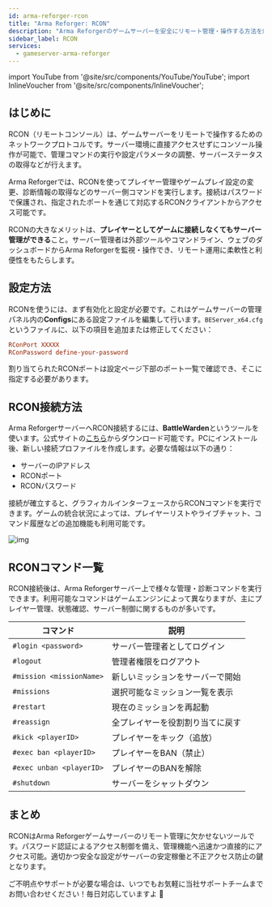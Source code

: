 ```yaml
---
id: arma-reforger-rcon
title: "Arma Reforger: RCON"
description: "Arma Reforgerのゲームサーバーを安全にリモート管理・操作する方法を解説。柔軟な管理と監視を実現 → 今すぐチェック"
sidebar_label: RCON
services:
  - gameserver-arma-reforger
---
```


import YouTube from '@site/src/components/YouTube/YouTube';
import InlineVoucher from '@site/src/components/InlineVoucher';

## はじめに

RCON（リモートコンソール）は、ゲームサーバーをリモートで操作するためのネットワークプロトコルです。サーバー環境に直接アクセスせずにコンソール操作が可能で、管理コマンドの実行や設定パラメータの調整、サーバーステータスの取得などが行えます。

Arma Reforgerでは、RCONを使ってプレイヤー管理やゲームプレイ設定の変更、診断情報の取得などのサーバー側コマンドを実行します。接続はパスワードで保護され、指定されたポートを通じて対応するRCONクライアントからアクセス可能です。

RCONの大きなメリットは、**プレイヤーとしてゲームに接続しなくてもサーバー管理ができる**こと。サーバー管理者は外部ツールやコマンドライン、ウェブのダッシュボードからArma Reforgerを監視・操作でき、リモート運用に柔軟性と利便性をもたらします。

<InlineVoucher />

## 設定方法

RCONを使うには、まず有効化と設定が必要です。これはゲームサーバーの管理パネル内の**Configs**にある設定ファイルを編集して行います。`BEServer_x64.cfg`というファイルに、以下の項目を追加または修正してください：

```cfg
RConPort XXXXX
RConPassword define-your-password
```
割り当てられたRCONポートは設定ページ下部のポート一覧で確認でき、そこに指定する必要があります。



## RCON接続方法

Arma ReforgerサーバーへRCON接続するには、**BattleWarden**というツールを使います。公式サイトの[こちら](https://www.battlewarden.net)からダウンロード可能です。PCにインストール後、新しい接続プロファイルを作成します。必要な情報は以下の通り：

- サーバーのIPアドレス  
- RCONポート 
- RCONパスワード

接続が確立すると、グラフィカルインターフェースからRCONコマンドを実行できます。ゲームの統合状況によっては、プレイヤーリストやライブチャット、コマンド履歴などの追加機能も利用可能です。

![img](https://screensaver01.zap-hosting.com/index.php/s/P9S3rx3GFWkAo3G/preview)



## RCONコマンド一覧

RCON接続後は、Arma Reforgerサーバー上で様々な管理・診断コマンドを実行できます。利用可能なコマンドはゲームエンジンによって異なりますが、主にプレイヤー管理、状態確認、サーバー制御に関するものが多いです。

| コマンド                         | 説明                                        |
|----------------------------------|----------------------------------------------------|
| `#login <password>`             | サーバー管理者としてログイン                             |
| `#logout`                       | 管理者権限をログアウト                            |
| `#mission <missionName>`       | 新しいミッションをサーバーで開始                 |
| `#missions`                    | 選択可能なミッション一覧を表示            |
| `#restart`                     | 現在のミッションを再起動                       |
| `#reassign`                    | 全プレイヤーを役割割り当てに戻す          |
| `#kick <playerID>`             | プレイヤーをキック（追放）                                     |
| `#exec ban <playerID>`         | プレイヤーをBAN（禁止）                                      |
| `#exec unban <playerID>`       | プレイヤーのBANを解除                                    |
| `#shutdown`                    | サーバーをシャットダウン                              |



## まとめ

RCONはArma Reforgerゲームサーバーのリモート管理に欠かせないツールです。パスワード認証によるアクセス制御を備え、管理機能へ迅速かつ直接的にアクセス可能。適切かつ安全な設定がサーバーの安定稼働と不正アクセス防止の鍵となります。

ご不明点やサポートが必要な場合は、いつでもお気軽に当社サポートチームまでお問い合わせください！毎日対応していますよ 🙂 

<InlineVoucher />
